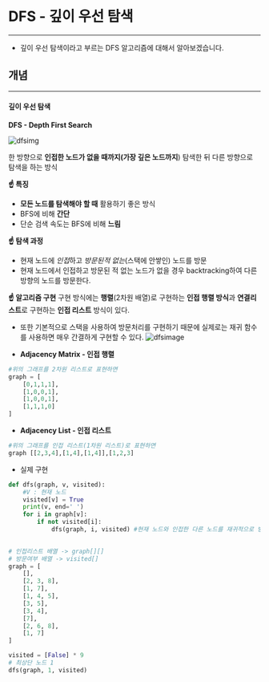 # DFS - 깊이 우선 탐색
---
- 깊이 우선 탐색이라고 부르는 DFS 알고리즘에 대해서 알아보겠습니다.


## 개념
---
#### 깊이 우선 탐색
**DFS - Depth First Search**

![dfsimg](https://media.vlpt.us/images/sukong/post/b9042f15-fb5b-4272-abe7-8cdeb3f0f22f/DFS.png)

한 방향으로 **인접한 노드가 없을 때까지(가장 깊은 노드까지**) 탐색한 뒤 다른 방향으로 탐색을 하는 방식


**☝ 특징**
- **모든 노드를 탐색해야 할 때** 활용하기 좋은 방식
- BFS에 비해 **간단**
- 단순 검색 속도는 BFS에 비해 **느림**

**☝ 탐색 과정**
- 현재 노드에 *인접*하고 *방문된적 없는*(스택에 안쌓인) 노드를 방문
- 현재 노드에서 인접하고 방문된 적 없는 노드가 없을 경우 backtracking하여 다른 방향의 노드를 방문한다.

**☝ 알고리즘 구현**
구현 방식에는 **행렬**(2차원 배열)로 구현하는 **인접 행렬 방식**과 **연결리스트**로 구현하는 **인접 리스트** 방식이 있다.
- 또한 기본적으로 스택을 사용하여 방문처리를 구현하기 때문에 실제로는 재귀 함수를 사용하면 매우 간결하게 구현할 수 있다.
![dfsimage](./../../Image/dfsimage.png)

- **Adjacency Matrix - 인접 행렬**
```python
#위의 그래프를 2차원 리스트로 표현하면
graph = [
    [0,1,1,1],
    [1,0,0,1],
    [1,0,0,1],
    [1,1,1,0]
]
```

- **Adjacency List - 인접 리스트**
```python
#위의 그래프를 인접 리스트(1차원 리스트)로 표현하면
graph [[2,3,4],[1,4],[1,4]],[1,2,3]
```
- 실제 구현
```python
def dfs(graph, v, visited):
    #V : 현재 노드
    visited[v] = True
    print(v, end=' ')
    for i in graph[v]:
        if not visited[i]:
            dfs(graph, i, visited) #현재 노드와 인접한 다른 노드를 재귀적으로 방문
    

# 인접리스트 배열 -> graph[][]
# 방문여부 배열 -> visited[]
graph = [
    [],
    [2, 3, 8],
    [1, 7],
    [1, 4, 5],
    [3, 5],
    [3, 4],
    [7],
    [2, 6, 8],
    [1, 7]
]

visited = [False] * 9
# 최상단 노드 1
dfs(graph, 1, visited)
```